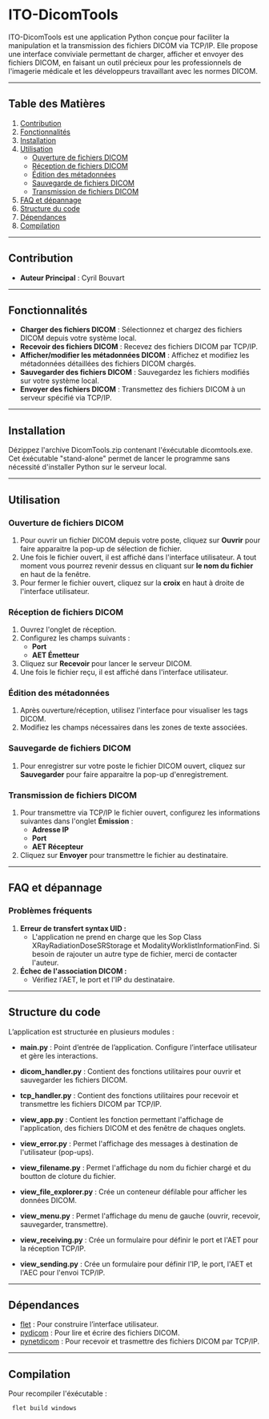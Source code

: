 # ITO-DicomTools

ITO-DicomTools est une application Python conçue pour faciliter la manipulation et la transmission des fichiers DICOM via TCP/IP. Elle propose une interface conviviale permettant de charger, afficher et envoyer des fichiers DICOM, en faisant un outil précieux pour les professionnels de l'imagerie médicale et les développeurs travaillant avec les normes DICOM.

---

## **Table des Matières**

1. [Contribution](#contribution)
2. [Fonctionnalités](#fonctionnalités)
3. [Installation](#installation)  
4. [Utilisation](#utilisation)  
   - [Ouverture de fichiers DICOM](#ouverture-de-fichiers-dicom)  
   - [Réception de fichiers DICOM](#réception-de-fichiers-dicom)  
   - [Édition des métadonnées](#édition-des-métadonnées)  
   - [Sauvegarde de fichiers DICOM](#sauvegarde-de-fichiers-dicom)  
   - [Transmission de fichiers DICOM](#transmission-de-fichiers-dicom)  
5. [FAQ et dépannage](#faq-et-dépannage)
6. [Structure du code](#structure-du-code)
7. [Dépendances](#dépendances)
8. [Compilation](#compilation)

---

## Contribution
- **Auteur Principal** : Cyril Bouvart

---

## Fonctionnalités

- **Charger des fichiers DICOM** : Sélectionnez et chargez des fichiers DICOM depuis votre système local.
- **Recevoir des fichiers DICOM** : Recevez des fichiers DICOM par TCP/IP.
- **Afficher/modifier les métadonnées DICOM** : Affichez et modifiez les métadonnées détaillées des fichiers DICOM chargés.
- **Sauvegarder des fichiers DICOM** : Sauvegardez les fichiers modifiés sur votre système local.
- **Envoyer des fichiers DICOM** : Transmettez des fichiers DICOM à un serveur spécifié via TCP/IP.  

---

## **Installation**

Dézippez l'archive DicomTools.zip contenant l'éxécutable dicomtools.exe. Cet éxécutable "stand-alone" permet de lancer le programme sans nécessité d'installer Python sur le serveur local.

---

## **Utilisation**

### **Ouverture de fichiers DICOM**
1. Pour ouvrir un fichier DICOM depuis votre poste, cliquez sur **Ouvrir** pour faire apparaitre la pop-up de sélection de fichier.
2. Une fois le fichier ouvert, il est affiché dans l'interface utilisateur. A tout moment vous pourrez revenir dessus en cliquant sur **le nom du fichier** en haut de la fenêtre.
3. Pour fermer le fichier ouvert, cliquez sur la **croix** en haut à droite de l'interface utilisateur.

### **Réception de fichiers DICOM**
1. Ouvrez l'onglet de réception.  
2. Configurez les champs suivants :  
   - **Port**  
   - **AET Émetteur**  
3. Cliquez sur **Recevoir** pour lancer le serveur DICOM.  
4. Une fois le fichier reçu, il est affiché dans l'interface utilisateur.  

### **Édition des métadonnées**
1. Après ouverture/réception, utilisez l'interface pour visualiser les tags DICOM.  
2. Modifiez les champs nécessaires dans les zones de texte associées.  

### **Sauvegarde de fichiers DICOM**
1. Pour enregistrer sur votre poste le fichier DICOM ouvert, cliquez sur **Sauvegarder** pour faire apparaitre la pop-up d'enregistrement.

### **Transmission de fichiers DICOM**
1. Pour transmettre via TCP/IP le fichier ouvert, configurez les informations suivantes dans l'onglet **Émission** :  
   - **Adresse IP**  
   - **Port**  
   - **AET Récepteur**  
2. Cliquez sur **Envoyer** pour transmettre le fichier au destinataire.  

---

## **FAQ et dépannage**

### **Problèmes fréquents**
1. **Erreur de transfert syntax UID :**
   - L'application ne prend en charge que les Sop Class XRayRadiationDoseSRStorage et ModalityWorklistInformationFind. Si besoin de rajouter un autre type de fichier, merci de contacter l'auteur.
3. **Échec de l'association DICOM :**
   - Vérifiez l'AET, le port et l'IP du destinataire.

---

## Structure du code

L’application est structurée en plusieurs modules :  

- **main.py** : Point d’entrée de l’application. Configure l’interface utilisateur et gère les interactions.  

- **dicom_handler.py** : Contient des fonctions utilitaires pour ouvrir et sauvegarder les fichiers DICOM.

- **tcp_handler.py** : Contient des fonctions utilitaires pour recevoir et transmettre les fichiers DICOM par TCP/IP.

- **view_app.py** : Contient les fonction permettant l'affichage de l'application, des fichiers DICOM et des fenêtre de chaques onglets.

- **view_error.py** : Permet l'affichage des messages à destination de l'utilisateur (pop-ups).

- **view_filename.py** : Permet l'affichage du nom du fichier chargé et du boutton de cloture du fichier.
 
- **view_file_explorer.py** : Crée un conteneur défilable pour afficher les données DICOM.
   
- **view_menu.py** : Permet l'affichage du menu de gauche (ouvrir, recevoir, sauvegarder, transmettre).
  
- **view_receiving.py** : Crée un formulaire pour définir le port et l'AET pour la réception TCP/IP.

- **view_sending.py** : Crée un formulaire pour définir l'IP, le port, l'AET et l'AEC pour l'envoi TCP/IP.
  
---

## Dépendances

- [flet](https://flet.dev/) : Pour construire l’interface utilisateur.  
- [pydicom](https://pydicom.github.io/) : Pour lire et écrire des fichiers DICOM.  
- [pynetdicom](https://pydicom.github.io/) : Pour recevoir et trasmettre des fichiers DICOM par TCP/IP.

---

## Compilation

Pour recompiler l'éxécutable : 
```bash
 flet build windows
 ```


